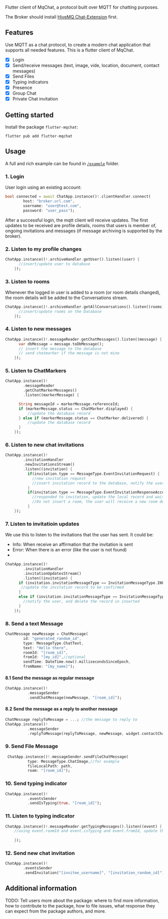Flutter client of MqChat, a protocol built over MQTT for chatting purposes.

The Broker should install [HiveMQ Chat-Extension](https://github.com/WahidNasri/hivemq-chat-extension) first.

## Features

Use MQTT as a chat protocol, to create a modern chat application that supports all needed features. This is a flutter client of MqChat.
- [x] Login
- [x] Send/receive messages (text, image, vide, location, document, contact messages)
- [x] Send Files
- [x] Typing indicators
- [x] Presence
- [x] Group Chat
- [x] Private Chat invitation
## Getting started

Install the package `flutter-mqchat`:
```
flutter pub add flutter-mqchat
```
## Usage
A full and rich example can be found in [`/example`](example/) folder.
### 1. Login
User login using an existing account:
```dart
bool connected = await ChatApp.instance()!.clientHandler.connect(
        host: "broker.url.com",
        username: "user@test.com",
        password: "user_pass");
```
After a successful login, the mqtt client will receive updates. The first updates to be received are profile details, rooms that users is member of, ongoing invitations and messages (if message archiving is supported by the broker).
### 2. Listen to my profile changes
```dart
ChatApp.instance()!.archiveHandler.getUser().listen((user) {
      //insert/update user to database
    });
```

### 3. Listen to rooms
Whenever the logged in user is added to a room (or room details changed), the room details will be added to the Conversations stream.
```dart
ChatApp.instance()!.archiveHandler.getAllConversations().listen((rooms) {
      //insert/update rooms on the Database
    });
```    
### 4. Listen to new messages
```dart
ChatApp.instance()!.messageReader.getChatMessages().listen((message) {
      var dbMessage = message.toDbMessage();
      // insert the message to the database
      // send chatmarker if the message is not mine
    });
```

### 5. Listen to ChatMarkers
```dart
ChatApp.instance()!
        .messageReader
        .getChatMarkerMessages()
        .listen((markerMessage) {

      String messageId = markerMessage.referenceId;
      if (markerMessage.status == ChatMarker.displayed) {
          //update the database record
      } else if (markerMessage.status == ChatMarker.delivered) {
          //update the database record
      }
    });
```

### 6. Listen to new chat invitations
```dart
ChatApp.instance()!
        .invitationHandler
        .newInvitationsStream()
        .listen((invitation) {
          if(invitation.type == MessageType.EventInvitationRequest) {
            //new invitation request
            //insert invitation record to the database, notify the user
          }
          if(invitation.type == MessageType.EventInvitationResponseAccept || invitation.type == MessageType.EventInvitationResponseReject) {
            //responded to invitation, update the local record and wait the server to sync the new contact (if accepted).
            //Do not insert a room, the user will receive a new room details triggered by getAllConversations()
          }
    });
```

### 7. Listen to invitatioin updates
We use this to listen to the invitations that the user has sent. It could be:
- Info: When receive an affirmation that the invitation is sent
- Error: When there is an error (like the user is not found)
- 
```dart
ChatApp.instance()!
        .invitationHandler
        .invitationUpdatesStream()
        .listen((invitation) {
      if (invitation.invitationMessageType == InvitationMessageType.INFO) {
       //update the invitation record to be confirmed
      }
      else if (invitation.invitationMessageType == InvitationMessageType.ERROR) {
        //notify the user, and delete the record in inserted
      }
    });
```

### 8. Send a text Message
```dart
ChatMessage newMessage = ChatMessage(
        id: "generated_random_id",
        type: MessageType.ChatText,
        text: "Hello there",
        roomId: "[room_id]",
        fromId: "[my_id]",//optional
        sendTime: DateTime.now().millisecondsSinceEpoch,
        fromName: "[my_name]");
```
#### 8.1 Send the message as regular message
```dart
ChatApp.instance()!
          .messageSender
          .sendChatMessage(newMessage, "[room_id]");
```

#### 8.2 Send the message as a reply to another message
```dart
ChatMessage replyToMessage = ...; //the message to reply to
ChatApp.instance()!
          .messageSender
          .replyToMessage(replyToMessage, newMessage, widget.contactChat.roomId);
```

### 9. Send File Message
```dart
 ChatApp.instance()!.messageSender.sendFileChatMessage(
          type: MessageType.ChatImage,//for example
          fileLocalPath: path,
          room: "[room_id]");
```

### 10. Send typing indicator
```dart
ChatApp.instance()!
          .eventsSender
          .sendIsTyping(true, "[room_id]");
```

### 11. Listen to typing indicator
```dart
ChatApp.instance()!.messageReader.getTypingMessages().listen((event) {
    //using event.roomId and event.isTyping and event.fromId, update the ui state
    
    });
```

### 12. Send new chat invitation
```dart
ChatApp.instance()!
        .eventsSender
        .sendInvitation("[invitee_username]", "[invitation_random_id]");
```
## Additional information

TODO: Tell users more about the package: where to find more information, how to 
contribute to the package, how to file issues, what response they can expect 
from the package authors, and more.
